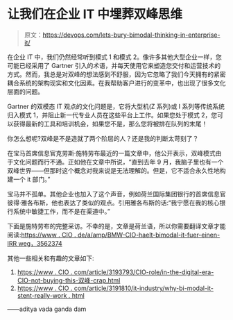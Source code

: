 # 让我们在企业 IT 中埋葬双峰思维

> 原文：<https://devops.com/lets-bury-bimodal-thinking-in-enterprise-it/>

在企业 IT 中，我们仍然经常听到模式 1 和模式 2。像许多其他大型企业一样，您可能已经采用了 Gartner 引入的术语，并每天使用它来塑造您交付和运营技术的方式。然而，我总是对双峰的想法感到不舒服，因为它忽略了我们今天拥有的紧密耦合系统的架构现实和文化因素。在我帮助客户进行的变革中，也出现了很多文化层面的问题。

Gartner 的双模态 IT 观点的文化问题是，它将大型机(Z 系列)或 I 系列等传统系统归入模式 1，并阻止新一代专业人员在这些平台上工作。如果您处于模式 2，您可以获得最新的工具和培训机会，如果您不是，那么您将被排在队列的末尾！

你怎么想呢?双峰是不是造就了两个阶层的人？还是我的判断太苛刻了？

在宝马首席信息官克劳斯·施特劳布最近的一篇文章中，他公开表示，双峰模式由于文化问题而行不通。正如他在文章中所说，“直到去年 9 月，我脑子里也有一个双峰世界——但那时这个概念对我来说是无法理解的。但是，它不适合永久性地构建一个 it 部门。”

宝马并不孤单。其他企业也加入了这个声音，例如荷兰国际集团银行的首席信息官彼得·雅各布斯，他也表达了类似的观点。引用雅各布斯的话:“我宁愿在我的核心银行系统中敏捷工作，而不是在渠道中。”

下面是施特劳布的完整采访。不幸的是，文章是荷兰语，所以你需要翻译文章才能阅读:[https://www . CIO . de/a/amp/BMW-CIO-haelt-bimodal-it-fuer-einen-IRR weg，3562374](https://www.cio.de/a/amp/bmw-cio-haelt-bimodal-it-fuer-einen-irrweg,3562374)

其他一些相关和有趣的文章如下:

1.  [https://www . CIO . com/article/3193793/CIO-role/in-the-digital-era-CIO-not-buying-this-双峰-crap.html](https://www.cio.com/article/3193793/cio-role/in-the-digital-era-cios-not-buying-this-bimodal-crap.html)
2.  [https://www . CIO . com/article/3191810/it-industry/why-bi-modal-it-stent-really-work . html](https://www.cio.com/article/3191810/it-industry/why-bi-modal-it-doesnt-really-work.html)

——aditya vada ganda dam